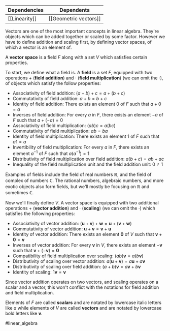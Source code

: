 Dependencies | Dependents
------------ | ------------
[[Linearity]] | [[Geometric vectors]]

Vectors are one of the most important concepts in linear algebra. They're objects which can be added together or scaled by some factor. However we have to define addition and scaling first, by defining vector spaces, of which a vector is an element of.

A **vector space** is a field $F$ along with a set $V$ which satisfies certain properties.

To start, we define what a field is. A **field** is a set $F$, equipped with two operations $+$ (**field addition**) and $\cdot$ (**field multiplication**) (we can omit the $\cdot$), of objects which satisfy the follow properties:
* Associativity of field addition: $(a+b)+c=a+(b+c)$
* Commutativity of field addition: $a+b=b+c$
* Identity of field addition: There exists an element $0$ of $F$ such that $a+0=a$
* Inverses of field addition: For every $a$ in $F$, there exists an element $-a$ of $F$ such that $a+(-a)=0$
* Associativity of field multiplication: $(ab)c=a(bc)$
* Commutativity of field multiplication: $ab = ba$
* Identity of field multiplication: There exists an element $1$ of $F$ such that $a1=a$
* Invertibility of field multiplication: For every $a$ in $F$, there exists an element $a^{-1}$ of $F$ such that $a(a^{-1})=1$
* Distributivity of field multiplication over field addition: $a(b+c)=ab+ac$
* Inequality of the field multiplication unit and the field addition unit: $0\neq1$

Examples of fields include the field of real numbers $\mathbb{R}$, and the field of complex of numbers $\mathbb{C}$. The rational numbers, algebraic numbers, and more exotic objects also form fields, but we'll mostly be focusing on $\mathbb{R}$ and sometimes $\mathbb{C}$.

Now we'll finally define $V$. A vector space is equipped with two additional operations $+$ (**vector addition**) and $\cdot$ (**scaling**) (we can omit the $\cdot$) which satisfies the following properties:
* Associativity of vector addition: $(\mathbf{u}+\mathbf{v})+\mathbf{w}=\mathbf{u}+(\mathbf{v}+\mathbf{w})$
* Commutativity of vector addition: $\mathbf{u}+\mathbf{v}=\mathbf{v}+\mathbf{u}$
* Identity of vector addition: There exists an element $\mathbf{0}$ of $V$ such that $\mathbf{v}+\mathbf{0}=\mathbf{v}$
* Inverses of vector addition: For every $\mathbf{v}$ in $V$, there exists an element $-\mathbf{v}$ such that $\mathbf{v}+(-\mathbf{v})=\mathbf{0}$
* Compatibility of field multiplication over scaling: $(ab)\mathbf{v}=a (b\mathbf{v})$
* Distributivity of scaling over vector addition: $a(\mathbf{u}+\mathbf{v})=a\mathbf{u}+a\mathbf{v}$
* Distributivity of scaling over field addition: $(a+b)\mathbf{v}=a\mathbf{v}+b\mathbf{v}$
* Identity of scaling: $1\mathbf{v}=\mathbf{v}$

Since vector addition operates on two vectors, and scaling operates on a scalar and a vector, this won't conflict with the notations for field addition and field multiplication.

Elements of $F$ are called **scalars** and are notated by lowercase italic letters like $a$ while elements of $V$ are called **vectors** and are notated by lowercase bold letters like $\mathbf{v}$.

#linear_algebra